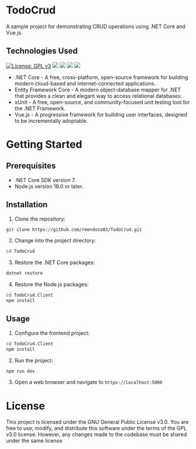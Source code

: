 # TodoCrud
A sample project for demonstrating CRUD operations using .NET Core and Vue.js.

## Technologies Used
[![License: GPL v3](https://img.shields.io/badge/License-GPLv3-blue.svg)](https://www.gnu.org/licenses/gpl-3.0) ![](https://img.shields.io/badge/.NET_Core-blue?logo=.net) ![](https://img.shields.io/badge/Entity_Framework_Core-purple?logo=.net) ![](https://img.shields.io/badge/xUnit-orange?logo=xunit) ![](https://img.shields.io/badge/Vue.js-darkgreen?logo=vue.js)
- .NET Core - A free, cross-platform, open-source framework for building modern cloud-based and internet-connected applications.
- Entity Framework Core - A modern object-database mapper for .NET that provides a clean and elegant way to access relational databases.
- xUnit - A free, open-source, and community-focused unit testing tool for the .NET Framework.
- Vue.js - A progressive framework for building user interfaces, designed to be incrementally adoptable.

# Getting Started

## Prerequisites
- .NET Core SDK version 7.
- Node.js version 18.0 or later.

## Installation

1. Clone the repository:
```bash
git clone https://github.com/rmendoza83/TodoCrud.git
```

2. Change into the project directory:
```bash
cd TodoCrud
```

3. Restore the .NET Core packages:
```bash
dotnet restore
```

4. Restore the Node.js packages:
```bash
cd TodoCrud.Client
npm install
```

## Usage

1. Configure the frontend project:
```bash
cd TodoCrud.Client
npm install
```

2. Run the project:
```bash
npm run dev
```

3. Open a web browser and navigate to `https://localhost:5000`

# License

This project is licensed under the GNU General Public License v3.0. You are free to use, modify, and distribute this software under the terms of the GPL v3.0 license. However, any changes made to the codebase must be shared under the same license
